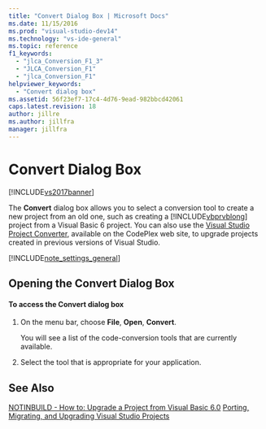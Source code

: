 ```yaml
---
title: "Convert Dialog Box | Microsoft Docs"
ms.date: 11/15/2016
ms.prod: "visual-studio-dev14"
ms.technology: "vs-ide-general"
ms.topic: reference
f1_keywords:
  - "jlca_Conversion_F1_3"
  - "JLCA_Conversion_F1"
  - "jlca_Conversion_F1"
helpviewer_keywords:
  - "Convert dialog box"
ms.assetid: 56f23ef7-17c4-4d76-9ead-982bbcd42061
caps.latest.revision: 18
author: jillre
ms.author: jillfra
manager: jillfra
---
```

# Convert Dialog Box
[!INCLUDE[vs2017banner](../../includes/vs2017banner.md)]

The **Convert** dialog box allows you to select a conversion tool to create a new project from an old one, such as creating a [!INCLUDE[vbprvblong](../../includes/vbprvblong-md.md)] project from a Visual Basic 6 project. You can also use the [Visual Studio Project Converter](http://go.microsoft.com/fwlink/?LinkID=246465), available on the CodePlex web site, to upgrade projects created in previous versions of Visual Studio.

 [!INCLUDE[note_settings_general](../../includes/note-settings-general-md.md)]

## Opening the Convert Dialog Box

#### To access the Convert dialog box

1. On the menu bar, choose **File**, **Open**, **Convert**.

     You will see a list of the code-conversion tools that are currently available.

2. Select the tool that is appropriate for your application.

## See Also
 [NOTINBUILD - How to: Upgrade a Project from Visual Basic 6.0](https://msdn.microsoft.com/c0421e57-5bba-422e-934d-ec42ab9f2af9)
 [Porting, Migrating, and Upgrading Visual Studio Projects](../../porting/porting-migrating-and-upgrading-visual-studio-projects.md)
